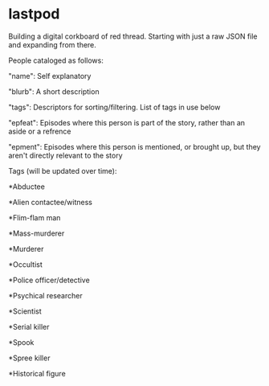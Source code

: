 # lastpod

Building a digital corkboard of red thread. Starting with just a raw JSON file and expanding from there.

People cataloged as follows:

  "name": Self explanatory

  "blurb": A short description

  "tags": Descriptors for sorting/filtering. List of tags in use below
  
  "epfeat": Episodes where this person is part of the story, rather than an aside or a refrence
  
  "epment": Episodes where this person is mentioned, or brought up, but they aren't directly relevant to the story
  

Tags (will be updated over time):

  *Abductee
  
  *Alien contactee/witness
  
  *Flim-flam man
  
  *Mass-murderer
  
  *Murderer
  
  *Occultist
  
  *Police officer/detective
  
  *Psychical researcher
  
  *Scientist
  
  *Serial killer
  
  *Spook
  
  *Spree killer
  
  *Historical figure

